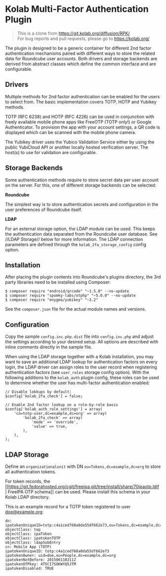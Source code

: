 Kolab Multi-Factor Authentication Plugin
========================================

> This is a clone from https://git.kolab.org/diffusion/RPK/  
> For bug reports and pull requests, please go to https://kolab.org/

The plugin is designed to be a generic container for different 2nd factor 
authentication mechanisms paired with different ways to store the related 
data for Roundcube user accounts. Both drivers and storage backends are derived 
from abstract classes which define the common interface and are configurable.

Drivers
-------

Multiple methods for 2nd factor authentication can be enabled for the users 
to select from. The basic implementation covers TOTP, HOTP and Yubikey methods.

TOTP (RFC 6238) and HOTP (RFC 4226) can be used in conjunction with freely available 
mobile phone apps like FreeOTP (TOTP only!) or Google Authenticator. To provision 
the app with your account settings, a QR code is displayed which can be scanned 
with the mobile phone camera.

The Yubikey driver uses the Yubico Validation Service either by using the public 
YubiCloud API or another locally hosted verification server. The host(s) to use 
for validation are configurable.


Storage Backends
----------------

Some authentication methods require to store secret data per user account on the 
server. For this, one of different storage backends can be selected:

**Roundcube**

The simplest way is to store authentication secrets and configuration in the 
user preferences of Roundcube itself.

**LDAP**

For an external storage option, the LDAP module can be used. This keeps the 
authentication data separated from the Roundcube user database. See //LDAP Storage// 
below for more information. The LDAP connection parameters are defined through the 
`kolab_2fa_storage_config` config option.


Installation
------------

After placing the plugin contents into Roundcube's plugins directory, the 3rd party 
libraries need to be installed using Composer:

```
$ composer require "endroid/qrcode" "~1.5.0" --no-update
$ composer require "spomky-labs/otphp" "~5.0.0" --no-update
$ composer require "enygma/yubikey" "~3.2"
```

See the `composer.json` file for the actual module names and versions.


Configuration
-------------

Copy the sample `config.inc.php.dist` file into `config.inc.php` and adjust the 
settings according to your desired setup. All options are described with inline 
comments directly in the sample file.

When using the LDAP storage together with a Kolab installation, you may want to save 
an additional LDAP lookup for authentication factors on every login, the LDAP driver 
can assign roles to the user record when registering authentication factors
(see `user_roles` storage config option). With the following additions to the 
`kolab_auth` plugin config, these roles can be used to determine whether the user 
has multi-factor authentication enabled:

```
// Disable lokkups by default:
$config['kolab_2fa_check'] = false;

// Enable 2nd factor lookup on a role-by-role basis
$config['kolab_auth_role_settings'] = array(
    'cn=totp-user,dc=example,dc=org' => array(
        'kolab_2fa_check' => array(
            'mode' => 'override',
            'value' => true,
        ),
    ),
);
```

LDAP Storage
------------

Define an `organizationalunit` with DN `ou=Tokens,dc=example,dc=org` to store 
all authentication tokens.

For token records, the [[https://git.fedorahosted.org/cgit/freeipa.git/tree/install/share/70ipaotp.ldif | FreeIPA OTP schema]] 
can be used. Please install this schema in your Kolab LDAP directory.

This is an example record for a TOTP token registered to user doe@example.org:

```
dn: ipatokenUniqueID=totp:c4a1ced768a0da55df662e73,ou=Tokens,dc=example,dc=org
objectClass: top
objectClass: ipaToken
objectClass: ipatokenTOTP
objectClass: ldapSubEntry
cn: Mobile App (TOTP)
ipatokenUniqueID: totp:c4a1ced768a0da55df662e73
ipatokenOwner: uid=doe,ou=People,dc=example,dc=org
ipatokenNotBefore: 201506110211Z
ipatokenOTPkey: 4T5CI7SOKWYQ5JTM
ipatokenDisabled: TRUE
```


